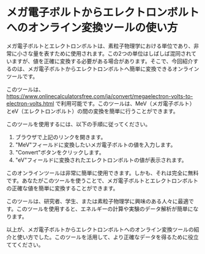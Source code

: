 メガ電子ボルトからエレクトロンボルトへのオンライン変換ツールの使い方
==================================

メガ電子ボルトとエレクトロンボルトは、素粒子物理学における単位であり、非常に小さな量を表すために使用されます。この2つの単位はしばしば混同されていますが、値を正確に変換する必要がある場合があります。そこで、今回紹介するのは、メガ電子ボルトからエレクトロンボルトへ簡単に変換できるオンラインツールです。

このツールは、<https://www.onlinecalculatorsfree.com/ja/convert/megaelectron-volts-to-electron-volts.html> で利用可能です。このツールは、MeV（メガ電子ボルト）とeV（エレクトロンボルト）の間の変換を簡単に行うことができます。

このツールを使用するには、以下の手順に従ってください。

1. ブラウザで上記のリンクを開きます。
2. "MeV"フィールドに変換したいメガ電子ボルトの値を入力します。
3. "Convert"ボタンをクリックします。
4. "eV"フィールドに変換されたエレクトロンボルトの値が表示されます。

このオンラインツールは非常に簡単に使用できます。しかも、それは完全に無料です。あなたがこのツールを使うことで、メガ電子ボルトとエレクトロンボルトの正確な値を簡単に変換することができます。

このツールは、研究者、学生、または素粒子物理学に興味のある人々に最適です。このツールを使用すると、エネルギーの計算や実験のデータ解析が簡単になります。

以上が、メガ電子ボルトからエレクトロンボルトへのオンライン変換ツールの紹介と使い方でした。このツールを活用して、より正確なデータを得るために役立ててください。
